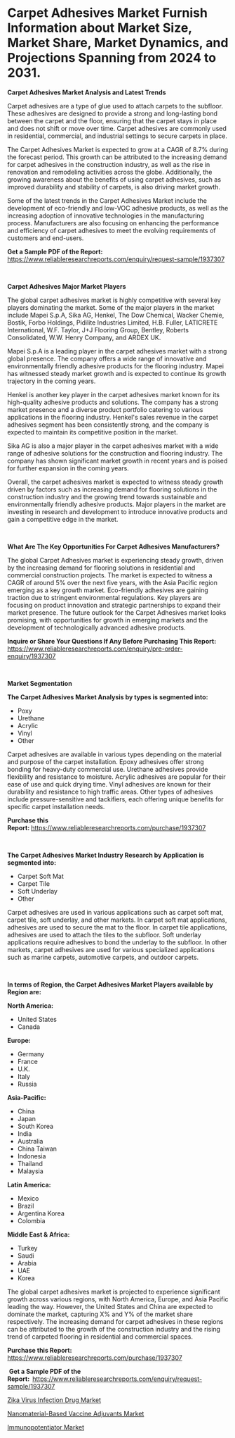 <p><h1>Carpet Adhesives Market Furnish Information about Market Size, Market Share, Market Dynamics, and Projections Spanning from 2024 to 2031.</h1></p><p><strong>Carpet Adhesives Market Analysis and Latest Trends</strong></p>
<p><p>Carpet adhesives are a type of glue used to attach carpets to the subfloor. These adhesives are designed to provide a strong and long-lasting bond between the carpet and the floor, ensuring that the carpet stays in place and does not shift or move over time. Carpet adhesives are commonly used in residential, commercial, and industrial settings to secure carpets in place.</p><p>The Carpet Adhesives Market is expected to grow at a CAGR of 8.7% during the forecast period. This growth can be attributed to the increasing demand for carpet adhesives in the construction industry, as well as the rise in renovation and remodeling activities across the globe. Additionally, the growing awareness about the benefits of using carpet adhesives, such as improved durability and stability of carpets, is also driving market growth.</p><p>Some of the latest trends in the Carpet Adhesives Market include the development of eco-friendly and low-VOC adhesive products, as well as the increasing adoption of innovative technologies in the manufacturing process. Manufacturers are also focusing on enhancing the performance and efficiency of carpet adhesives to meet the evolving requirements of customers and end-users.</p></p>
<p><strong>Get a Sample PDF of the Report:&nbsp;</strong> <a href="https://www.reliableresearchreports.com/enquiry/request-sample/1937307">https://www.reliableresearchreports.com/enquiry/request-sample/1937307</a></p>
<p>&nbsp;</p>
<p><strong>Carpet Adhesives Major Market Players</strong></p>
<p><p>The global carpet adhesives market is highly competitive with several key players dominating the market. Some of the major players in the market include Mapei S.p.A, Sika AG, Henkel, The Dow Chemical, Wacker Chemie, Bostik, Forbo Holdings, Pidilite Industries Limited, H.B. Fuller, LATICRETE International, W.F. Taylor, J+J Flooring Group, Bentley, Roberts Consolidated, W.W. Henry Company, and ARDEX UK.</p><p>Mapei S.p.A is a leading player in the carpet adhesives market with a strong global presence. The company offers a wide range of innovative and environmentally friendly adhesive products for the flooring industry. Mapei has witnessed steady market growth and is expected to continue its growth trajectory in the coming years.</p><p>Henkel is another key player in the carpet adhesives market known for its high-quality adhesive products and solutions. The company has a strong market presence and a diverse product portfolio catering to various applications in the flooring industry. Henkel's sales revenue in the carpet adhesives segment has been consistently strong, and the company is expected to maintain its competitive position in the market.</p><p>Sika AG is also a major player in the carpet adhesives market with a wide range of adhesive solutions for the construction and flooring industry. The company has shown significant market growth in recent years and is poised for further expansion in the coming years.</p><p>Overall, the carpet adhesives market is expected to witness steady growth driven by factors such as increasing demand for flooring solutions in the construction industry and the growing trend towards sustainable and environmentally friendly adhesive products. Major players in the market are investing in research and development to introduce innovative products and gain a competitive edge in the market.</p></p>
<p>&nbsp;</p>
<p><strong>What Are The Key Opportunities For Carpet Adhesives Manufacturers?</strong></p>
<p><p>The global Carpet Adhesives market is experiencing steady growth, driven by the increasing demand for flooring solutions in residential and commercial construction projects. The market is expected to witness a CAGR of around 5% over the next five years, with the Asia Pacific region emerging as a key growth market. Eco-friendly adhesives are gaining traction due to stringent environmental regulations. Key players are focusing on product innovation and strategic partnerships to expand their market presence. The future outlook for the Carpet Adhesives market looks promising, with opportunities for growth in emerging markets and the development of technologically advanced adhesive products.</p></p>
<p><strong>Inquire or Share Your Questions If Any Before Purchasing This Report:</strong> <a href="https://www.reliableresearchreports.com/enquiry/pre-order-enquiry/1937307">https://www.reliableresearchreports.com/enquiry/pre-order-enquiry/1937307</a></p>
<p>&nbsp;</p>
<p><strong>Market Segmentation</strong></p>
<p><strong>The Carpet Adhesives Market Analysis by types is segmented into:</strong></p>
<p><ul><li>Poxy</li><li>Urethane</li><li>Acrylic</li><li>Vinyl</li><li>Other</li></ul></p>
<p><p>Carpet adhesives are available in various types depending on the material and purpose of the carpet installation. Epoxy adhesives offer strong bonding for heavy-duty commercial use. Urethane adhesives provide flexibility and resistance to moisture. Acrylic adhesives are popular for their ease of use and quick drying time. Vinyl adhesives are known for their durability and resistance to high traffic areas. Other types of adhesives include pressure-sensitive and tackifiers, each offering unique benefits for specific carpet installation needs.</p></p>
<p><strong>Purchase this Report:&nbsp;</strong><a href="https://www.reliableresearchreports.com/purchase/1937307">https://www.reliableresearchreports.com/purchase/1937307</a></p>
<p>&nbsp;</p>
<p><strong>The Carpet Adhesives Market Industry Research by Application is segmented into:</strong></p>
<p><ul><li>Carpet Soft Mat</li><li>Carpet Tile</li><li>Soft Underlay</li><li>Other</li></ul></p>
<p><p>Carpet adhesives are used in various applications such as carpet soft mat, carpet tile, soft underlay, and other markets. In carpet soft mat applications, adhesives are used to secure the mat to the floor. In carpet tile applications, adhesives are used to attach the tiles to the subfloor. Soft underlay applications require adhesives to bond the underlay to the subfloor. In other markets, carpet adhesives are used for various specialized applications such as marine carpets, automotive carpets, and outdoor carpets.</p></p>
<p>&nbsp;</p>
<p><strong>In terms of Region, the Carpet Adhesives Market Players available by Region are:</strong></p>
<p>
    <p> <strong> North America: </strong>
        <ul>
            <li>United States</li>
            <li>Canada</li>
        </ul>
        </p> 
    <p> <strong> Europe: </strong>
        <ul>
            <li>Germany</li>
            <li>France</li>
            <li>U.K.</li>
            <li>Italy</li>
            <li>Russia</li>
        </ul>
        </p> 
    <p> <strong> Asia-Pacific: </strong>
        <ul>
            <li>China</li>
            <li>Japan</li>
            <li>South Korea</li>
            <li>India</li>
            <li>Australia</li>
            <li>China Taiwan</li>
            <li>Indonesia</li>
            <li>Thailand</li>
            <li>Malaysia</li>
        </ul>
        </p> 
    <p> <strong> Latin America: </strong>
        <ul>
            <li>Mexico</li>
            <li>Brazil</li>
            <li>Argentina Korea</li>
            <li>Colombia</li>
        </ul>
        </p> 
    <p> <strong> Middle East & Africa: </strong>
        <ul>
            <li>Turkey</li>
            <li>Saudi</li>
            <li>Arabia</li>
            <li>UAE</li>
            <li>Korea</li>
        </ul>
    </p>
    </p>
<p><p>The global carpet adhesives market is projected to experience significant growth across various regions, with North America, Europe, and Asia Pacific leading the way. However, the United States and China are expected to dominate the market, capturing X% and Y% of the market share respectively. The increasing demand for carpet adhesives in these regions can be attributed to the growth of the construction industry and the rising trend of carpeted flooring in residential and commercial spaces.</p></p>
<p><strong>Purchase this Report: </strong><a href="https://www.reliableresearchreports.com/purchase/1937307">https://www.reliableresearchreports.com/purchase/1937307</a></p>
<p>&nbsp;<strong>Get a Sample PDF of the Report:&nbsp;&nbsp;</strong><a href="https://www.reliableresearchreports.com/enquiry/request-sample/1937307">https://www.reliableresearchreports.com/enquiry/request-sample/1937307</a></p>
<p><strong></strong></p>
<p><p><a href="https://view.publitas.com/reportprime-1/zika-virus-infection-drug-market-a-comprehensive-report-of-its-market-share-growth-trends-2023-2030/">Zika Virus Infection Drug Market</a></p><p><a href="https://view.publitas.com/reportprime-1/nanomaterial-based-vaccine-adjuvants-market-size-market-share-and-global-market-analysis-report-2023-2030/">Nanomaterial-Based Vaccine Adjuvants Market</a></p><p><a href="https://view.publitas.com/reportprime-1/decoding-the-immunopotentiator-market-a-deep-dive-into-the-latest-market-trends-market-segmentation-and-competitive-analysis/">Immunopotentiator Market</a></p></p>